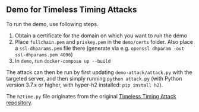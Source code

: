 ## Demo for Timeless Timing Attacks

To run the demo, use following steps.

1. Obtain a certificate for the domain on which you want to run the demo
2. Place `fullchain.pem` and `privkey.pem` in the `demo/certs` folder. Also place a `ssl-dhparams.pem` file there (generate via e.g. `openssl dhparam -out ssl-dhparams.pem 4096`)
3. In `demo`, run `docker-compose up --build`

The attack can then be run by first updating `demo-attack/attack.py` with the targeted server, and then simply running `python attack.py` (with Python version 3.7.x or higher, with hyper-h2 installed: `pip install h2`).

The `h2time.py` file originates from the original [Timeless Timing Attack repository](https://github.com/DistriNet/timeless-timing-attacks).